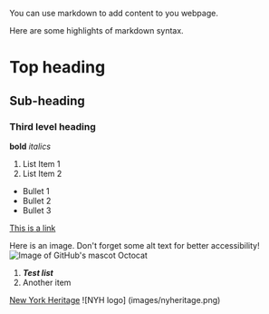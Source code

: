 You can use markdown to add content to you webpage.

Here are some highlights of markdown syntax.

# Top heading
## Sub-heading
### Third level heading 

**bold**
*italics*

1. List Item 1
2. List Item 2

* Bullet 1
* Bullet 2
* Bullet 3

[This is a link](https://google.com)

Here is an image. Don't forget some alt text for better accessibility!
![Image of GitHub's mascot Octocat](images/Octocat.png)


1. ***Test list***
2. Another item

[New York Heritage](https://nyheritage.org)
![NYH logo] (images/nyheritage.png)
